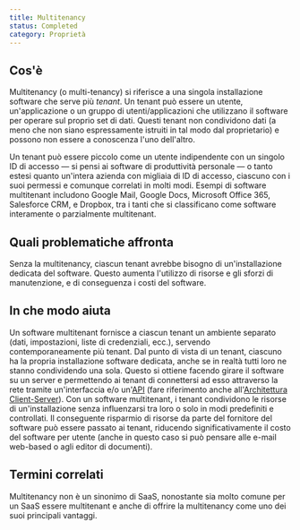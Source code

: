 ```yaml
---
title: Multitenancy
status: Completed
category: Proprietà
---
```


## Cos'è

Multitenancy (o multi-tenancy) si riferisce a una singola installazione software che serve più _tenant_. Un tenant può essere un utente, un'applicazione o un gruppo di utenti/applicazioni che utilizzano il software per operare sul proprio set di dati. Questi tenant non condividono dati (a meno che non siano espressamente istruiti in tal modo dal proprietario) e possono non essere a conoscenza l'uno dell'altro.  

Un tenant può essere piccolo come un utente indipendente con un singolo ID di accesso — si pensi ai software di produttività personale — o tanto estesi quanto un'intera azienda con migliaia di ID di accesso, ciascuno con i suoi permessi e comunque correlati in molti modi.
Esempi di software multitenant includono Google Mail, Google Docs, Microsoft Office 365, Salesforce CRM, e Dropbox, tra i tanti che si classificano come software interamente o parzialmente multitenant.

## Quali problematiche affronta

Senza la multitenancy, ciascun tenant avrebbe bisogno di un'installazione dedicata del software. Questo aumenta l'utilizzo di risorse e gli sforzi di manutenzione, e di conseguenza i costi del software.

## In che modo aiuta

Un software multitenant fornisce a ciascun tenant un ambiente separato (dati, impostazioni, liste di credenziali, ecc.), servendo contemporaneamente più tenant. Dal punto di vista di un tenant, ciascuno ha la propria installazione software dedicata, anche se in realtà tutti loro ne stanno condividendo una sola. Questo si ottiene facendo girare il software su un server e permettendo ai tenant di connettersi ad esso attraverso la rete tramite un'interfaccia e/o un'[API](/it/application-programming-interface/) (fare riferimento anche all'[Architettura Client-Server](/it/client-server-architecture/)).
Con un software multitenant, i tenant condividono le risorse di un'installazione senza influenzarsi tra loro o solo in modi predefiniti e controllati. Il conseguente risparmio di risorse da parte del fornitore del software può essere passato ai tenant, riducendo significativamente il costo del software per utente (anche in questo caso si può pensare alle e-mail web-based o agli editor di documenti).

## Termini correlati

Multitenancy non è un sinonimo di SaaS, nonostante sia molto comune per un SaaS essere multitenant e anche di offrire la multitenancy come uno dei suoi principali vantaggi.
